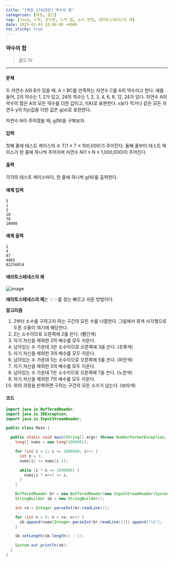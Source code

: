 ```yaml
---
title: "[백준 17425번] 약수의 합"
categories: [백준, 골드]
tag: [Java, 수학, 정수론, 누적 합, 소수 판정, 에라토스테네스의 체]
date: 2025-02-03 18:06:00 +0900
toc_sticky: true
---
```

### 약수의 합
> 골드 IV

***

#### 문제
두 자연수 A와 B가 있을 때, A = BC를 만족하는 자연수 C를 A의 약수라고 한다. 예를 들어, 2의 약수는 1, 2가 있고, 24의 약수는 1, 2, 3, 4, 6, 8, 12, 24가 있다. 자연수 A의 약수의 합은 A의 모든 약수를 더한 값이고, f(A)로 표현한다. x보다 작거나 같은 모든 자연수 y의 f(y)값을 더한 값은 g(x)로 표현한다.

자연수 N이 주어졌을 때, g(N)을 구해보자.

#### 입력
첫째 줄에 테스트 케이스의 수 T(1 ≤ T ≤ 100,000)가 주어진다. 둘째 줄부터 테스트 케이스가 한 줄에 하나씩 주어지며 자연수 N(1 ≤ N ≤ 1,000,000)이 주어진다.

#### 출력
각각의 테스트 케이스마다, 한 줄에 하나씩 g(N)를 출력한다.

#### 예제 입력
```
5
1
2
10
70
10000
```

#### 예제 출력
```
1
4
87
4065
82256014
```

#### 에라토스테네스의 체
![image](https://upload.wikimedia.org/wikipedia/commons/b/b9/Sieve_of_Eratosthenes_animation.gif)

**에라토스테네스의 체**는 <font color='#b0c4de'> 소수</font>를 찾는 빠르고 쉬운 방법이다.

**알고리즘**
1. 2부터 소수를 구하고자 하는 구간의 모든 수를 나열한다. 그림에서 회색 사각형으로 두른 수들이 여기에 해당한다.
2. 2는 소수이므로 오른쪽에 2를 쓴다. (빨간색)
3. 자기 자신을 제외한 2의 배수를 모두 지운다.
4. 남아있는 수 가운데 3은 소수이므로 오른쪽에 3을 쓴다. (초록색)
5. 자기 자신을 제외한 3의 배수를 모두 지운다.
6. 남아있는 수 가운데 5는 소수이므로 오른쪽에 5를 쓴다. (파란색)
7. 자기 자신을 제외한 5의 배수를 모두 지운다.
8. 남아있는 수 가운데 7은 소수이므로 오른쪽에 7을 쓴다. (노란색)
9. 자기 자신을 제외한 7의 배수를 모두 지운다.
10. 위의 과정을 반복하면 구하는 구간의 모든 소수가 남는다. (보라색)


#### 코드
```java
import java.io.BufferedReader;
import java.io.IOException;
import java.io.InputStreamReader;

public class Main {

  public static void main(String[] args) throws NumberFormatException, IOException {
    long[] nums = new long[1000001];

    for (int i = 1; i <= 1000000; i++) {
      int n = 1;
      nums[i] += nums[i-1];

      while (i * n <= 1000000) {
        nums[i * n++] += i;
      }
    }

    BufferedReader br = new BufferedReader(new InputStreamReader(System.in));
    StringBuilder sb = new StringBuilder();

    int re = Integer.parseInt(br.readLine());

    for (int n = 0; n < re; n++) {
      sb.append(nums[Integer.parseInt(br.readLine())]).append("\n");
    }

    sb.setLength(sb.length() - 1);

    System.out.println(sb);
  }
}
```

